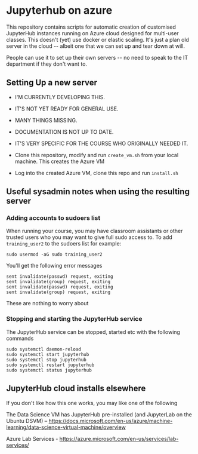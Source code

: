 # Jupyterhub on azure

This repository contains scripts for automatic creation of customised JupyterHub instances running on Azure cloud designed for multi-user classes.  This doesn't (yet) use docker or elastic scaling. It's just a plan old server in the cloud -- albeit one that we can set up and tear down at will. 

People can use it to set up their own servers -- no need to speak to the IT department if they don't want to.

## Setting Up a new server

* I'M CURRENTLY DEVELOPING THIS. 
* IT'S NOT YET READY FOR GENERAL USE. 
* MANY THINGS MISSING.
* DOCUMENTATION IS NOT UP TO DATE.
* IT'S VERY SPECIFIC FOR THE COURSE WHO ORIGINALLY NEEDED IT.

* Clone this repository, modify and run `create_vm.sh` from your local machine.  This creates the Azure VM
* Log into the created Azure VM, clone this repo and run `install.sh`

## Useful sysadmin notes when using the resulting server

### Adding accounts to sudoers list

When running your course, you may have classroom assistants or other trusted users who you may want to give full sudo access to.
To add `training_user2` to the sudoers list for example:

```
sudo usermod -aG sudo training_user2
```

You'll get the following error messages
```
sent invalidate(passwd) request, exiting
sent invalidate(group) request, exiting
sent invalidate(passwd) request, exiting
sent invalidate(group) request, exiting
```

These are nothing to worry about

### Stopping and starting the JupyterHub service

The JupyterHub service can be stopped, started etc with the following commands

```
sudo systemctl daemon-reload
sudo systemctl start jupyterhub
sudo systemctl stop jupyterhub
sudo systemctl restart jupyterhub
sudo systemctl status jupyterhub
```

## JupyterHub cloud installs elsewhere

If you don't like how this one works, you may like one of the following

The Data Science VM has JupyterHub pre-installed (and JupyterLab on the Ubuntu DSVM) – https://docs.microsoft.com/en-us/azure/machine-learning/data-science-virtual-machine/overview 

Azure Lab Services - https://azure.microsoft.com/en-us/services/lab-services/ 
